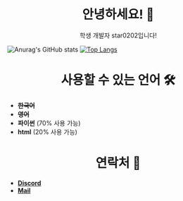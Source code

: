 <p align="center">
  <h1 align="center">안녕하세요! 👋</h2>
  <p align="center">학생 개발자 star0202입니다!</p>
</p>

![Anurag's GitHub stats](https://github-readme-stats.vercel.app/api?username=star0202&show_icons=true&theme=radical)
[![Top Langs](https://github-readme-stats.vercel.app/api/top-langs/?username=star0202&theme=radical&layout=compact)](https://github.com/anuraghazra/github-readme-stats)

<p align="center">
<h1 align="center">사용할 수 있는 언어 🛠</h2>
</p>

- **~~한국어~~**
- **~~영어~~**
- **파이썬** (70% 사용 가능)
- **html** (20% 사용 가능)

<p align="center">
<h1 align="center">연락처 🔔</h2>
</p>

- [**Discord**](https://discord.com/users/798690702635827200) 
- [**Mail**](mailto:cocoayumyum9374@gmail.com)